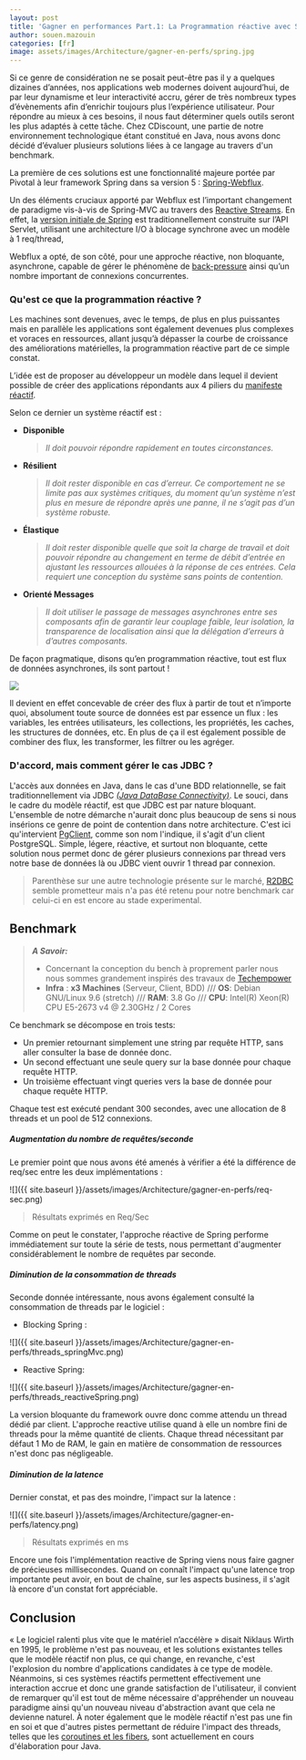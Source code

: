 ```yaml
---
layout: post
title: 'Gagner en performances Part.1: La Programmation réactive avec Spring'
author: souen.mazouin
categories: [fr]
image: assets/images/Architecture/gagner-en-perfs/spring.jpg
---
```


Si ce genre de considération ne se posait peut-être pas il y a quelques dizaines d’années, nos applications web modernes doivent aujourd’hui, de par leur dynamisme et leur interactivité accru, gérer de très nombreux types d’évènements afin d’enrichir toujours plus l’expérience utilisateur.
Pour répondre au mieux à ces besoins, il nous faut déterminer quels outils seront les plus adaptés à cette tâche.
Chez CDiscount, une partie de notre environnement technologique étant constitué en Java, nous avons donc décidé d’évaluer plusieurs solutions liées à ce langage au travers d'un benchmark.

La première de ces solutions est une fonctionnalité majeure portée par Pivotal à leur framework Spring dans sa version 5 : [Spring-Webflux](https://docs.spring.io/spring/docs/current/spring-framework-reference/web-reactive.html).

Un des éléments cruciaux apporté par Webflux est l’important changement de paradigme vis-à-vis de Spring-MVC au travers des [Reactive Streams](https://www.reactive-streams.org/).
En effet, la [version initiale de Spring](https://docs.spring.io/spring/docs/current/spring-framework-reference/web.html#mvc) est traditionnellement construite sur l’API Servlet, utilisant une architecture I/O à blocage synchrone avec un modèle à 1 req/thread,

Webflux a opté, de son côté, pour une approche réactive, non bloquante, asynchrone, capable de gérer le phénomène de [back-pressure](https://blog.octo.com/les-strategies-de-gestion-de-pression-partie-i/) ainsi qu’un nombre important de connexions concurrentes.

### Qu'est ce que la programmation réactive ?

Les machines sont devenues, avec le temps, de plus en plus puissantes mais en parallèle les applications sont également devenues plus complexes et voraces en ressources, allant jusqu’à dépasser la courbe de croissance des améliorations matérielles, la programmation réactive part de ce simple constat.

L’idée est de proposer au développeur un modèle dans lequel il devient possible de créer des applications répondants aux 4 piliers du [manifeste réactif](https://www.reactivemanifesto.org/fr).

Selon ce dernier un système réactif est :

-   **Disponible**

    > _Il doit pouvoir répondre rapidement en toutes circonstances._

-   **Résilient**

    > _Il doit rester disponible en cas d’erreur. Ce comportement ne se limite pas aux systèmes critiques, du moment qu’un système n’est plus en mesure de répondre après une panne, il ne s’agit pas d’un système robuste._

-   **Élastique**

    > _Il doit rester disponible quelle que soit la charge de travail et doit pouvoir répondre au changement en terme de débit d’entrée en ajustant les ressources allouées à la réponse de ces entrées. Cela requiert une conception du système sans points de contention._

*   **Orienté Messages**

    > _Il doit utiliser le passage de messages asynchrones entre ses composants afin de garantir leur couplage faible, leur isolation, la transparence de localisation ainsi que la délégation d’erreurs à d’autres composants._

De façon pragmatique, disons qu’en programmation réactive, tout est flux de données asynchrones, ils sont partout !

![](https://media1.tenor.com/images/ecd1452251b6d76865cfb7e1b6ebe701/tenor.gif?itemid=4867927)

Il devient en effet concevable de créer des flux à partir de tout et n’importe quoi, absolument toute source de données est par essence un flux : les variables, les entrées utilisateurs, les collections, les propriétés, les caches, les structures de données, etc.
En plus de ça il est également possible de combiner des flux, les transformer, les filtrer ou les agréger.

### D'accord, mais comment gérer le cas JDBC ?

L'accès aux données en Java, dans le cas d'une BDD relationnelle, se fait traditionnellement via JDBC _[(Java DataBase Connectivity)](https://fr.wikipedia.org/wiki/Java_Database_Connectivity)_. Le souci, dans le cadre du modèle réactif, est que JDBC est par nature bloquant. L'ensemble de notre démarche n'aurait donc plus beaucoup de sens si nous insérions ce genre de point de contention dans notre architecture.
C'est ici qu'intervient [PgClient](https://www.julienviet.com/reactive-pg-client/guide/java/),
comme son nom l'indique, il s'agit d'un client PostgreSQL.
Simple, légere, réactive, et surtout non bloquante, cette solution nous permet donc de gérer plusieurs connexions par thread vers notre base de données là ou JDBC vient ouvrir 1 thread par connexion.

> Parenthèse sur une autre technologie présente sur le marché, [R2DBC](https://r2dbc.io/) semble prometteur mais n'a pas été retenu pour notre benchmark car celui-ci en est encore au stade experimental.

## Benchmark

> **_A Savoir:_**
>
> -   Concernant la conception du bench à proprement parler nous nous sommes grandement inspirés des travaux de [Techempower](http://www.techempower.com/)
> -   **Infra** :
>     **x3 Machines** (Serveur, Client, BDD) ///
>     **OS**: Debian GNU/Linux 9.6 (stretch) ///
>     **RAM**: 3.8 Go ///
>     **CPU**: Intel(R) Xeon(R) CPU E5-2673 v4 @ 2.30GHz / 2 Cores

Ce benchmark se décompose en trois tests:

-   Un premier retournant simplement une string par requête HTTP, sans aller consulter la base de donnée donc.
-   Un second effectuant une seule query sur la base donnée pour chaque requête HTTP.
-   Un troisième effectuant vingt queries vers la base de donnée pour chaque requête HTTP.

Chaque test est exécuté pendant 300 secondes, avec une allocation de 8 threads et un pool de 512 connexions.

##### Augmentation du nombre de requêtes/seconde

Le premier point que nous avons été amenés à vérifier a été la différence de req/sec entre les deux implémentations :

![]({{ site.baseurl }}/assets/images/Architecture/gagner-en-perfs/req-sec.png)

> Résultats exprimés en Req/Sec

Comme on peut le constater, l'approche réactive de Spring performe immédiatement sur toute la série de tests, nous permettant d'augmenter considérablement le nombre de requêtes par seconde.

##### Diminution de la consommation de threads

Seconde donnée intéressante, nous avons également consulté la consommation de threads par le logiciel :

-   Blocking Spring :

![]({{ site.baseurl }}/assets/images/Architecture/gagner-en-perfs/threads_springMvc.png)

-   Reactive Spring:

![]({{ site.baseurl }}/assets/images/Architecture/gagner-en-perfs/threads_reactiveSpring.png)

La version bloquante du framework ouvre donc comme attendu un thread dédié par client. L'approche reactive utilise quand à elle un nombre fini de threads pour la même quantité de clients. Chaque thread nécessitant par défaut 1 Mo de RAM, le gain en matière de consommation de ressources n'est donc pas négligeable.

##### Diminution de la latence

Dernier constat, et pas des moindre, l'impact sur la latence :

![]({{ site.baseurl }}/assets/images/Architecture/gagner-en-perfs/latency.png)

> Résultats exprimés en ms

Encore une fois l'implémentation reactive de Spring viens nous faire gagner de précieuses millisecondes.
Quand on connaît l'impact qu'une latence trop importante peut avoir, en bout de chaîne, sur les aspects business, il s'agit là encore d'un constat fort appréciable.

## Conclusion

« Le logiciel ralenti plus vite que le matériel n’accélère » disait Niklaus Wirth en 1995, le problème n'est pas nouveau, et les solutions existantes telles que le modèle réactif non plus, ce qui change, en revanche, c'est l'explosion du nombre d'applications candidates à ce type de modèle.
Néanmoins, si ces systèmes réactifs permettent effectivement une interaction accrue et donc une grande satisfaction de l'utilisateur, il convient de remarquer qu'il est tout de même nécessaire d'appréhender un nouveau paradigme ainsi qu'un nouveau niveau d'abstraction avant que cela ne devienne naturel. À noter également que le modèle réactif n'est pas une fin en soi et que d'autres pistes permettant de réduire l'impact des threads, telles que les [coroutines et les fibers](https://medium.com/software-development-2/coroutines-and-fibers-why-and-when-5798f08464fd), sont actuellement en cours d'élaboration pour Java.
